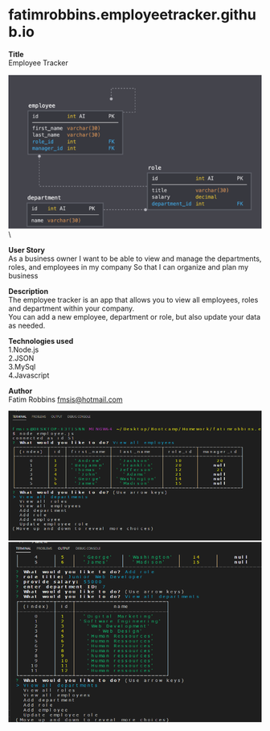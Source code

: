 # fatimrobbins.employeetracker.github.io
**Title** \
Employee Tracker

<img src="Screenshot5.png" alt="Screenshot of app"> \

**User Story** \
As a business owner
I want to be able to view and manage the departments, roles, and employees in my company
So that I can organize and plan my business

**Description** \
The employee tracker is an app that allows you to view all employees, roles and department within your company. \
You can add a new employee, department or role, but also update your data as needed.

**Technologies used** \
1.Node.js \
2.JSON \
3.MySql \
4.Javascript 

**Author**\
Fatim Robbins fmsis@hotmail.com 

<img src="Screenshot2.png" alt="Screenshot of app">

<img src="Screenshot4.png" alt="Screenshot of app">


